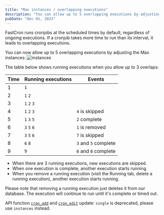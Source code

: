 ```yaml
---
title: "Max instances / overlapping executions"
description: "You can allow up to 5 overlapping executions by adjusting the Max instances."
pubDate: "Dec 01, 2023"
---
```


FastCron runs cronjobs at the scheduled times by default, regardless of ongoing executions.
If a cronjob takes more time to run than its interval, it leads to overlapping executions.

You can now allow up to 5 overlapping executions by adjusting the Max instances:
![instances](/images/instances-656951686630c8.22472183.png)

The table below shows running executions when you allow up to 3 overlaps:

| Time | Running executions | Events               |
| ---- | ------------------ | -------------------- |
| 1    | `1`                |
| 2    | `1` `2`            |
| 3    | `1` `2` `3`        |
| 4    | `1` `2` `3`        | `4` is skipped       |
| 5    | `1` `3` `5`        | `2` complete         |
| 6    | `3` `5` `6`        | `1` is removed       |
| 7    | `3` `5` `6`        | `7` is skipped       |
| 8    | `6` `8`            | `3` and `5` complete |
| 9    | `9`                | `6` and `8` complete |

- When there are 3 running executions, new executions are skipped.
- When one execution is complete, another execution starts running.
- When you remove a running execution (visit the Running tab, delete a running execution), another execution starts running.

Please note that removing a running execution just deletes it from our database. The execution will continue to run until it's complete or timed out.

API function [`cron_add`](/reference/cron#cron_add) and [`cron_edit`](/reference/cron#cron_edit) update:
`single` is deprecated, please use `instances` instead.
